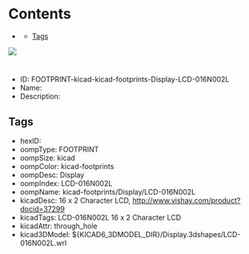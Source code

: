 



Contents
========

* [](#)
	* [Tags](#tags)
  
![][im]
# 

- ID: FOOTPRINT-kicad-kicad-footprints-Display-LCD-016N002L
- Name: 
- Description: 

## Tags

- hexID: 
- oompType: FOOTPRINT
- oompSize: kicad
- oompColor: kicad-footprints
- oompDesc: Display
- oompIndex: LCD-016N002L
- oompName: kicad-footprints/Display/LCD-016N002L
- kicadDesc: 16 x 2 Character LCD, http://www.vishay.com/product?docid=37299
- kicadTags: LCD-016N002L 16 x 2 Character LCD
- kicadAttr: through_hole
- kicad3DModel: ${KICAD6_3DMODEL_DIR}/Display.3dshapes/LCD-016N002L.wrl



[im]: image.png
